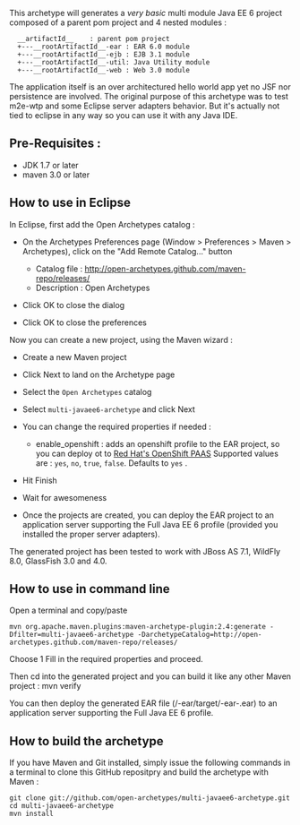This archetype will generates a *very basic* multi module Java EE 6 project composed of a parent pom project and 4 nested modules : 

      __artifactId__    : parent pom project
      +---__rootArtifactId__-ear : EAR 6.0 module 
      +---__rootArtifactId__-ejb : EJB 3.1 module
      +---__rootArtifactId__-util: Java Utility module
      +---__rootArtifactId__-web : Web 3.0 module

The application itself is an over architectured hello world app yet no JSF nor persistence are involved. 
The original purpose of this archetype was to test m2e-wtp and some Eclipse server adapters behavior. But it's actually not tied to eclipse in any way so you can use it with any Java IDE.

Pre-Requisites :
-------------------

* JDK 1.7 or later
* maven 3.0 or later

How to use in Eclipse
---------------------

In Eclipse, first add the Open Archetypes catalog :

* On the Archetypes Preferences page (Window > Preferences > Maven > Archetypes), click on the "Add Remote Catalog..." button

    - Catalog file : http://open-archetypes.github.com/maven-repo/releases/
    - Description : Open Archetypes

* Click OK to close the dialog
* Click OK to close the preferences

Now you can create a new project, using the Maven wizard :    

* Create a new Maven project
* Click Next to land on the Archetype page
* Select the `Open Archetypes` catalog
* Select `multi-javaee6-archetype` and click Next
* You can change the required properties if needed :

    - enable_openshift : adds an openshift profile to the EAR project, so you can deploy ot to [Red Hat's OpenShift PAAS](https://openshift.redhat.com)
    Supported values are : `yes`, `no`, `true`, `false`. Defaults to `yes` .
* Hit Finish
* Wait for awesomeness
* Once the projects are created, you can deploy the EAR project to an application server supporting the Full Java EE 6 profile (provided you installed the proper server adapters).

The generated project has been tested to work with JBoss AS 7.1, WildFly 8.0, GlassFish 3.0 and 4.0. 


How to use in command line
--------------------------
Open a terminal and copy/paste

    mvn org.apache.maven.plugins:maven-archetype-plugin:2.4:generate -Dfilter=multi-javaee6-archetype -DarchetypeCatalog=http://open-archetypes.github.com/maven-repo/releases/
  
Choose 1
Fill in the required properties and proceed.

Then cd into the generated project and you can build it like any other Maven project :
    mvn verify
    
You can then deploy the generated EAR file (<project>/<project>-ear/target/<project>-ear-<version>.ear) to an application server supporting the Full Java EE 6 profile. 


How to build the archetype
--------------------------
If you have Maven and Git installed, simply issue the following commands in a terminal to clone this GitHub repositpry and build the archetype with Maven :
    
    git clone git://github.com/open-archetypes/multi-javaee6-archetype.git
    cd multi-javaee6-archetype
    mvn install

